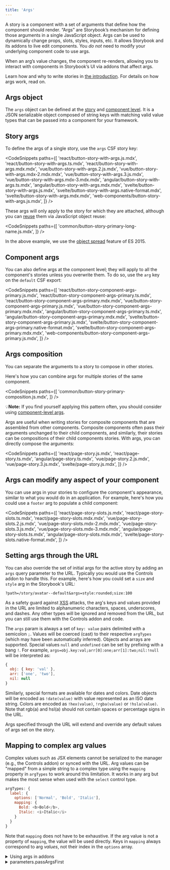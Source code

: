 ```yaml
---
title: 'Args'
---
```


A story is a component with a set of arguments that define how the component should render. “Args” are Storybook’s mechanism for defining those arguments in a single JavaScript object. Args can be used to dynamically change props, slots, styles, inputs, etc. It allows Storybook and its addons to live edit components. You _do not_ need to modify your underlying component code to use args.

When an arg’s value changes, the component re-renders, allowing you to interact with components in Storybook’s UI via addons that affect args.

Learn how and why to write stories in [the introduction](./introduction.md#using-args). For details on how args work, read on.

## Args object

The `args` object can be defined at the [story](#story-args) and [component level](#component-args). It is a JSON serializable object composed of string keys with matching valid value types that can be passed into a component for your framework.

## Story args

To define the args of a single story, use the `args` CSF story key:

<!-- prettier-ignore-start -->

<CodeSnippets
  paths={[
    'react/button-story-with-args.js.mdx',
    'react/button-story-with-args.ts.mdx',
    'react/button-story-with-args.mdx.mdx',
    'vue/button-story-with-args.2.js.mdx',
    'vue/button-story-with-args.mdx-2.mdx.mdx',
    'vue/button-story-with-args.3.js.mdx',
    'vue/button-story-with-args.mdx-3.mdx.mdx',
    'angular/button-story-with-args.ts.mdx',
    'angular/button-story-with-args.mdx.mdx',
    'svelte/button-story-with-args.js.mdx',
    'svelte/button-story-with-args.native-format.mdx',
    'svelte/button-story-with-args.mdx.mdx',
    'web-components/button-story-with-args.js.mdx',
  ]}
/>

<!-- prettier-ignore-end -->

These args will only apply to the story for which they are attached, although you can [reuse](../workflows/build-pages-with-storybook.md#args-composition-for-presentational-screens) them via JavaScript object reuse:

<!-- prettier-ignore-start -->

<CodeSnippets
  paths={[
    'common/button-story-primary-long-name.js.mdx',
  ]}
/>

<!-- prettier-ignore-end -->

In the above example, we use the [object spread](https://developer.mozilla.org/en-US/docs/Web/JavaScript/Reference/Operators/Spread_syntax) feature of ES 2015.

## Component args

You can also define args at the component level; they will apply to all the component's stories unless you overwrite them. To do so, use the `arg` key on the `default` CSF export:

<!-- prettier-ignore-start -->

<CodeSnippets
  paths={[
    'react/button-story-component-args-primary.js.mdx',
    'react/button-story-component-args-primary.ts.mdx',
    'react/button-story-component-args-primary.mdx.mdx',
    'vue/button-story-component-args-primary.js.mdx',
    'vue/button-story-component-args-primary.mdx.mdx',
    'angular/button-story-component-args-primary.ts.mdx',
    'angular/button-story-component-args-primary.mdx.mdx',
    'svelte/button-story-component-args-primary.js.mdx',
    'svelte/button-story-component-args-primary.native-format.mdx',
    'svelte/button-story-component-args-primary.mdx.mdx',
    'web-components/button-story-component-args-primary.js.mdx',
  ]}
/>

<!-- prettier-ignore-end -->

## Args composition

You can separate the arguments to a story to compose in other stories.

Here's how you can combine args for multiple stories of the same component.

<!-- prettier-ignore-start -->

<CodeSnippets
  paths={[
    'common/button-story-primary-composition.js.mdx',
  ]}
/>

<!-- prettier-ignore-end -->

<div class="aside">

💡<strong>Note:</strong> If you find yourself applying this pattern often, you should consider using [component-level args](#component-args).

</div>

Args are useful when writing stories for composite components that are assembled from other components. Composite components often pass their arguments unchanged to their child components, and similarly, their stories can be compositions of their child components stories. With args, you can directly compose the arguments:

<!-- prettier-ignore-start -->

<CodeSnippets
  paths={[
    'react/page-story.js.mdx',
    'react/page-story.ts.mdx',
    'angular/page-story.ts.mdx',
    'vue/page-story.2.js.mdx',
    'vue/page-story.3.js.mdx',
    'svelte/page-story.js.mdx',
  ]}
/>

<!-- prettier-ignore-end -->

## Args can modify any aspect of your component

You can use args in your stories to configure the component's appearance, similar to what you would do in an application. For example, here's how you could use a `footer` arg to populate a child component:

<!-- prettier-ignore-start -->

<CodeSnippets
  paths={[
    'react/page-story-slots.js.mdx',
    'react/page-story-slots.ts.mdx',
    'react/page-story-slots.mdx.mdx',
    'vue/page-story-slots.2.js.mdx',
    'vue/page-story-slots.mdx-2.mdx.mdx',
    'vue/page-story-slots.3.js.mdx',
    'vue/page-story-slots.mdx-3.mdx.mdx',
    'angular/page-story-slots.ts.mdx',
    'angular/page-story-slots.mdx.mdx',
    'svelte/page-story-slots.native-format.mdx',
  ]}
/>

<!-- prettier-ignore-end -->

## Setting args through the URL

You can also override the set of initial args for the active story by adding an `args` query parameter to the URL. Typically you would use the Controls addon to handle this. For example, here's how you could set a `size` and `style` arg in the Storybook's URL:

```
?path=/story/avatar--default&args=style:rounded;size:100
```

As a safety guard against [XSS](https://owasp.org/www-community/attacks/xss/) attacks, the arg's keys and values provided in the URL are limited to alphanumeric characters, spaces, underscores, and dashes. Any other types will be ignored and removed from the URL, but you can still use them with the Controls addon and code.

The `args` param is always a set of `key: value` pairs delimited with a semicolon `;`. Values will be coerced (cast) to their respective `argTypes` (which may have been automatically inferred). Objects and arrays are supported. Special values `null` and `undefined` can be set by prefixing with a bang `!`. For example, `args=obj.key:val;arr[0]:one;arr[1]:two;nil:!null` will be interpreted as:

```js
{
  obj: { key: 'val' },
  arr: ['one', 'two'],
  nil: null
}
```

Similarly, special formats are available for dates and colors. Date objects will be encoded as `!date(value)` with value represented as an ISO date string. Colors are encoded as `!hex(value)`, `!rgba(value)` or `!hsla(value)`. Note that rgb(a) and hsl(a) should not contain spaces or percentage signs in the URL.

Args specified through the URL will extend and override any default values of args set on the story.

## Mapping to complex arg values

Complex values such as JSX elements cannot be serialized to the manager (e.g., the Controls addon) or synced with the URL. Arg values can be "mapped" from a simple string to a complex type using the `mapping` property in `argTypes` to work around this limitation. It works in any arg but makes the most sense when used with the `select` control type.

```js
argTypes: {
  label: {
    options: ['Normal', 'Bold', 'Italic'],
    mapping: {
      Bold: <b>Bold</b>,
      Italic: <i>Italic</i>
    }
  }
}
```

Note that `mapping` does not have to be exhaustive. If the arg value is not a property of `mapping`, the value will be used directly. Keys in `mapping` always correspond to arg _values_, not their index in the `options` array.

<details>
<summary>Using args in addons</summary>

If you are [writing an addon](../addons/writing-addons.md) that wants to read or update args, use the `useArgs` hook exported by `@storybook/api`:

<!-- prettier-ignore-start -->

<CodeSnippets
  paths={[
    'common/args-usage-with-addons.js.mdx'
  ]}
/>

<!-- prettier-ignore-end -->

</details>

<details>
<summary>parameters.passArgsFirst</summary>

In Storybook 6+, we pass the args as the first argument to the story function. The second argument is the “context”, which includes story parameters, globals, argTypes, and other information.

In Storybook 5 and before we passed the context as the first argument. If you’d like to revert to that functionality set the `parameters.passArgsFirst` parameter in [`.storybook/preview.js`](../configure/overview.md#configure-story-rendering):

<!-- prettier-ignore-start -->

<CodeSnippets
  paths={[
    'common/storybook-preview-parameters-old-format.js.mdx'
  ]}
/>

<!-- prettier-ignore-end -->

  <div class="aside">
  💡 Note that `args` is still available as a key in the context.
  </div>
</details>
